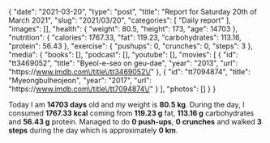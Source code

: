 {
    "date": "2021-03-20",
    "type": "post",
    "title": "Report for Saturday 20th of March 2021",
    "slug": "2021\/03\/20",
    "categories": [
        "Daily report"
    ],
    "images": [],
    "health": {
        "weight": 80.5,
        "height": 173,
        "age": 14703
    },
    "nutrition": {
        "calories": 1767.33,
        "fat": 119.23,
        "carbohydrates": 113.16,
        "protein": 56.43
    },
    "exercise": {
        "pushups": 0,
        "crunches": 0,
        "steps": 3
    },
    "media": {
        "books": [],
        "podcast": [],
        "youtube": [],
        "movies": [
            {
                "id": "tt3469052",
                "title": "Byeol-e-seo on geu-dae",
                "year": "2013",
                "url": "https:\/\/www.imdb.com\/title\/tt3469052\/"
            },
            {
                "id": "tt7094874",
                "title": "Myeongbulheojeon",
                "year": "2017",
                "url": "https:\/\/www.imdb.com\/title\/tt7094874\/"
            }
        ],
        "photos": []
    }
}

Today I am <strong>14703 days</strong> old and my weight is <strong>80.5 kg</strong>. During the day, I consumed <strong>1767.33 kcal</strong> coming from <strong>119.23 g</strong> fat, <strong>113.16 g</strong> carbohydrates and <strong>56.43 g</strong> protein. Managed to do <strong>0 push-ups</strong>, <strong>0 crunches</strong> and walked <strong>3 steps</strong> during the day which is approximately <strong>0 km</strong>.